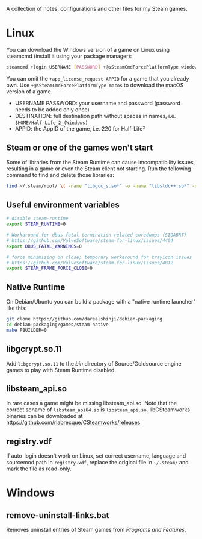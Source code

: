 A collection of notes, configurations and other files for my Steam games.

Linux
=====
You can download the Windows version of a game on Linux using steamcmd (install it using your package manager):
``` sh
steamcmd +login USERNAME [PASSWORD] +@sSteamCmdForcePlatformType windows +force_install_dir DESTINATION +app_license_request APPID +app_update APPID validate +quit
```
You can omit the `+app_license_request APPID` for a game that you already own.
Use `+@sSteamCmdForcePlatformType macos` to download the macOS version of a game.

 * USERNAME PASSWORD: your username and password (password needs to be added only once)
 * DESTINATION: full destination path without spaces in names, i.e. `$HOME/Half-Life_2_(Windows)`
 * APPID: the AppID of the game, i.e. 220 for Half-Life²

Steam or one of the games won't start
-------------------------------------
Some of libraries from the Steam Runtime can cause imcompatibility issues, resulting in a game or even the Steam client not starting.
Run the following command to find and delete those libraries:
``` sh
find ~/.steam/root/ \( -name "libgcc_s.so*" -o -name "libstdc++.so*" -o -name "libxcb.so*" -o -name "libgpg-error.so*" \) -print -delete
```

Useful environment variables
----------------------------
``` sh
# disable steam-runtime
export STEAM_RUNTIME=0

# Workaround for dbus fatal termination related coredumps (SIGABRT)
# https://github.com/ValveSoftware/steam-for-linux/issues/4464
export DBUS_FATAL_WARNINGS=0

# force minimizing on close; temporary workaround for trayicon issues
# https://github.com/ValveSoftware/steam-for-linux/issues/4812
export STEAM_FRAME_FORCE_CLOSE=0
```

Native Runtime
--------------
On Debian/Ubuntu you can build a package with a "native runtime launcher" like this:
``` sh
git clone https://github.com/darealshinji/debian-packaging
cd debian-packaging/games/steam-native
make PBUILDER=0
```

libgcrypt.so.11
---------------
Add `libgcrypt.so.11` to the _bin_ directory of Source/Goldsource engine games to play with Steam Runtime disabled.

libsteam_api.so
---------------
In rare cases a game might be missing libsteam_api.so.
Note that the correct soname of `libsteam_api64.so` is `libsteam_api.so`.
libCSteamworks binaries can be downloaded at https://github.com/rlabrecque/CSteamworks/releases

registry.vdf
------------
If auto-login doesn't work on Linux, set correct username, language and sourcemod path in `registry.vdf`,
replace the original file in `~/.steam/` and mark the file as read-only.

Windows
=======

remove-uninstall-links.bat
--------------------------
Removes uninstall entries of Steam games from _Programs and Features_.

